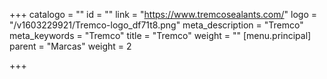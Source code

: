 +++
catalogo = ""
id = ""
link = "https://www.tremcosealants.com/"
logo = "/v1603229921/Tremco-logo_df71t8.png"
meta_description = "Tremco"
meta_keywords = "Tremco"
title = "Tremco"
weight = ""
[menu.principal]
parent = "Marcas"
weight = 2

+++
